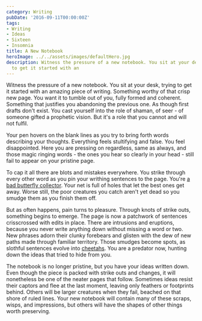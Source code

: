 ```yaml
---
category: Writing
pubDate: '2016-09-11T00:00:00Z'
tags:
- Writing
- Ideas
- Sixteen
- Insomnia
title: A New Notebook
heroImage: ../../assets/images/defaultHero.jpg
description: Witness the pressure of a new notebook. You sit at your desk, trying
  to get it started with an
---
```

Witness the pressure of a new notebook. You sit at your desk, trying to get it started with an amazing piece of writing. Something worthy of that crisp new page. You want it to tumble out of you, fully formed and coherent. Something that justifies you abandoning the previous one. As though first drafts don't exist. You cast yourself into the role of shaman, of seer - of someone gifted a prophetic vision. But it's a role that you cannot and will not fulfil.

Your pen hovers on the blank lines as you try to bring forth words describing your thoughts. Everything feels stultifying and false. You feel disappointed. Here you are pressing on regardless, same as always, and those magic ringing words - the ones you hear so clearly in your head - still fail to appear on your pristine page.

To cap it all there are blots and mistakes everywhere. You strike through every other word as you pin your writhing sentences to the page. You're [a bad butterfly collector](https://medium.com/@chrisdeerin/obama-the-butterfly-collector-af3304b1acd9#.35ws6g4bg). Your net is full of holes that let the best ones get away. Worse still, the poor creatures you catch aren't yet dead so you smudge them as you finish them off.

But as often happens, pain turns to pleasure. Through knots of strike outs, something begins to emerge. The page is now a patchwork of sentences crisscrossed with edits in place. There are intrusions and eruptions, because you never write anything down without missing a word or two. New phrases adorn their clunky forebears and glisten with the dew of new paths made through familiar territory. Those smudges become spots, as slothful sentences evolve into [cheetahs](http://animals.nationalgeographic.com/animals/mammals/cheetah/). You are a predator now, hunting down the ideas that tried to hide from you.

The notebook is no longer pristine, but you have your ideas written down. Even though the piece is packed with strike outs and changes, it will nonetheless be one of the neater pages that follow. Sometimes ideas resist their captors and flee at the last moment, leaving only feathers or footprints behind. Others will be larger creatures when they fail, beached on that shore of ruled lines. Your new notebook will contain many of these scraps, wisps, and impressions, but others will have the shapes of other things worth preserving.
